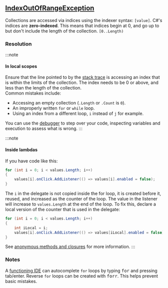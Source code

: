## [IndexOutOfRangeException](https://docs.microsoft.com/en-us/dotnet/api/system.indexoutofrangeexception)

Collections are accessed via indices using the indexer syntax: `[value]`.
C#'s indices are **zero-indexed**. This means that indices begin at 0, and go up to but don't include the length of the collection.
`[0..Length)`

### Resolution
:::note
#### In local scopes
Ensure that the line pointed to by the [stack trace](../Stack%20Traces.md) is accessing an index that is within the limits of the collection.
The index needs to be 0 or above, and less than the length of the collection.  
Common mistakes include:
- Accessing an empty collection (`.Length` or `.Count` is `0`).
- An improperly written `for` or `while` loop.
- Using an index from a different loop, `i` instead of `j` for example.

You can use the [debugger](../Debugging/Debugger.md) to step over your code, inspecting variables and execution to assess what is wrong.
:::

:::note
#### Inside lambdas
If you have code like this:
```csharp
for (int i = 0; i < values.Length; i++)
{
    values[i].onClick.AddListener(() => values[i].enabled = false);
}
```
The `i` in the delegate is not copied inside the for loop, it is created before it, reused, and increased as the counter of the loop. The value in the listener will increase to `values.Length` at the end of the loop.
To fix this, declare a local version of the counter that is used in the delegate:
```csharp
for (int i = 0; i < values.Length; i++)
{
    int iLocal = i;
    values[i].onClick.AddListener(() => values[iLocal].enabled = false);
}
```
See [anonymous methods and closures](../Programming/Specifics/Anonymous%20Methods%20and%20Closures.md) for more information.
:::

### Notes
A [functioning IDE](../IDE%20Configuration.md) can autocomplete `for` loops by typing <kbd>for</kbd> and pressing tab/enter.
Reverse `for` loops can be created with <kbd>forr</kbd>. This helps prevent basic mistakes.

